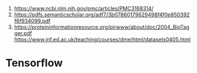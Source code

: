 1) https://www.ncbi.nlm.nih.gov/pmc/articles/PMC3168314/
2) https://pdfs.semanticscholar.org/adf7/3b07860179629498f4f0e850392f6f934099.pdf
3) https://proteininformationresource.org/pirwww/about/doc/2004_BioTagger.pdf
https://www.inf.ed.ac.uk/teaching/courses/dme/html/datasets0405.html

# Tensorflow

